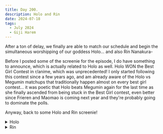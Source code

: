 ```yaml
---
title: Day 200.
description: Holo and Rin
date: 2024-07-18
tags: 
  - July 2024
  - Giji Harem
---
```


After a ton of delay, we finally are able to match our schedule and begin the simultaneous worshipping of our goddess Holo... and also Rin Nanakura-

Before I posted some of the screenie for the episode, I do have something to announce, which is actually related to Holo as well. Holo WON the Best Girl Contest in r/anime, which was unprecedented! I only started following this contest since a few years ago, and am already aware of the Holo vs Megumin matchups that traditionally happen almost on every best girl contest... it was poetic that Holo beats Megumin again for the last time as she finally ascended from being stuck in the Best Girl contest, even better since Frieren and Maomao is coming next year and they're probably going to dominate the polls.

Anyway, back to some Holo and Rin screenie!

<details>
<summary>Holo</summary>

<a href="https://imgur.com/JC7Y0Cl"><img src="https://i.imgur.com/JC7Y0Cl.png" title="source: imgur.com" width="500px" alt="Holo smug"/></a>

<a href="https://imgur.com/OCtmwnF"><img src="https://i.imgur.com/OCtmwnF.png" title="source: imgur.com" width="500px" alt="Holo smile"/></a>

<a href="https://imgur.com/qstkC6t"><img src="https://i.imgur.com/qstkC6t.png" title="source: imgur.com" width="500px" alt="Holo shrug"/></a>

<a href="https://imgur.com/VoC7wwI"><img src="https://i.imgur.com/VoC7wwI.png" title="source: imgur.com" width="500px" alt="Holo hold out"/></a>

Smug holo is smug

I will not screencap the dramatic moment they have... Lawrence you better get your act straight or you'll lose Holo... to a FISH merchant dear lord

</details>

<details>
<summary>Rin</summary>
<a href="https://imgur.com/cjiJc34"><img src="https://i.imgur.com/cjiJc34.png" title="source: imgur.com" width="500px" alt="Rin #1"/></a>

<a href="https://imgur.com/zV0cowS"><img src="https://i.imgur.com/zV0cowS.png" title="source: imgur.com" width="500px" alt="Rin #2"/></a>

<a href="https://imgur.com/dsRy7FJ"><img src="https://i.imgur.com/dsRy7FJ.png" title="source: imgur.com" width="500px" alt="Rin #3"/></a>

<a href="https://imgur.com/7C22ZbV"><img src="https://i.imgur.com/7C22ZbV.png" title="source: imgur.com" width="500px" alt="Rin #4"/></a>

What can I say about Rin in this episode 3? Her smile is precious (irrefutable fact)

</details>